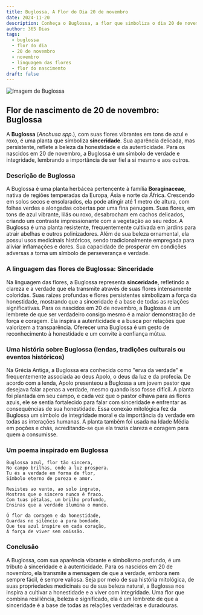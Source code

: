 ```yaml
---
title: Buglossa, A Flor do Dia 20 de novembro
date: 2024-11-20
description: Conheça o Buglossa, a flor que simboliza o dia 20 de novembro e seu significado 'Sinceridade'. Explore a beleza e o simbolismo desta flor encantadora.
author: 365 Dias
tags:
  - buglossa
  - flor do dia
  - 20 de novembro
  - novembro
  - linguagem das flores
  - flor do nascimento
draft: false
---
```


![Imagem de Buglossa](https://cdn.pixabay.com/photo/2017/06/30/13/10/slangehoved-2458225_960_720.jpg#center)



## Flor de nascimento de 20 de novembro: Buglossa

A **Buglossa** (_Anchusa spp._), com suas flores vibrantes em tons de azul e roxo, é uma planta que simboliza **sinceridade**. Sua aparência delicada, mas persistente, reflete a beleza da honestidade e da autenticidade. Para os nascidos em 20 de novembro, a Buglossa é um símbolo de verdade e integridade, lembrando a importância de ser fiel a si mesmo e aos outros.

### Descrição de Buglossa

A Buglossa é uma planta herbácea pertencente à família **Boraginaceae**, nativa de regiões temperadas da Europa, Ásia e norte da África. Crescendo em solos secos e ensolarados, ela pode atingir até 1 metro de altura, com folhas verdes e alongadas cobertas por uma fina penugem. Suas flores, em tons de azul vibrante, lilás ou roxo, desabrocham em cachos delicados, criando um contraste impressionante com a vegetação ao seu redor. A Buglossa é uma planta resistente, frequentemente cultivada em jardins para atrair abelhas e outros polinizadores. Além de sua beleza ornamental, ela possui usos medicinais históricos, sendo tradicionalmente empregada para aliviar inflamações e dores. Sua capacidade de prosperar em condições adversas a torna um símbolo de perseverança e verdade.

### A linguagem das flores de Buglossa: Sinceridade

Na linguagem das flores, a Buglossa representa **sinceridade**, refletindo a clareza e a verdade que ela transmite através de suas flores intensamente coloridas. Suas raízes profundas e flores persistentes simbolizam a força da honestidade, mostrando que a sinceridade é a base de todas as relações significativas. Para os nascidos em 20 de novembro, a Buglossa é um lembrete de que ser verdadeiro consigo mesmo é a maior demonstração de força e coragem. Ela inspira a autenticidade e a busca por relações que valorizem a transparência. Oferecer uma Buglossa é um gesto de reconhecimento à honestidade e um convite à confiança mútua.

### Uma história sobre Buglossa (lendas, tradições culturais ou eventos históricos)

Na Grécia Antiga, a Buglossa era conhecida como "erva da verdade" e frequentemente associada ao deus Apolo, o deus da luz e da profecia. De acordo com a lenda, Apolo presenteou a Buglossa a um jovem pastor que desejava falar apenas a verdade, mesmo quando isso fosse difícil. A planta foi plantada em seu campo, e cada vez que o pastor olhava para as flores azuis, ele se sentia fortalecido para falar com sinceridade e enfrentar as consequências de sua honestidade. Essa conexão mitológica fez da Buglossa um símbolo de integridade moral e da importância da verdade em todas as interações humanas. A planta também foi usada na Idade Média em poções e chás, acreditando-se que ela trazia clareza e coragem para quem a consumisse.

### Um poema inspirado em Buglossa

```
Buglossa azul, flor tão sincera,  
No campo brilhas, onde a luz prospera.  
Tu és a verdade em forma de flor,  
Símbolo eterno de pureza e amor.  

Resistes ao vento, ao solo ingrato,  
Mostras que o sincero nunca é fraco.  
Com tuas pétalas, um brilho profundo,  
Ensinas que a verdade ilumina o mundo.  

Ó flor da coragem e da honestidade,  
Guardas no silêncio a pura bondade.  
Que teu azul inspire em cada coração,  
A força de viver sem omissão.  
```

### Conclusão

A Buglossa, com sua aparência vibrante e simbolismo profundo, é um tributo à sinceridade e à autenticidade. Para os nascidos em 20 de novembro, ela transmite a mensagem de que a verdade, embora nem sempre fácil, é sempre valiosa. Seja por meio de sua história mitológica, de suas propriedades medicinais ou de sua beleza natural, a Buglossa nos inspira a cultivar a honestidade e a viver com integridade. Uma flor que combina resiliência, beleza e significado, ela é um lembrete de que a sinceridade é a base de todas as relações verdadeiras e duradouras.